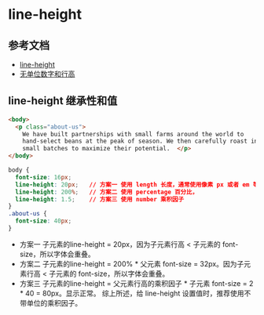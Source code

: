 # line-height

## 参考文档
- [line-height](http://www.css88.com/book/css/properties/text/line-height.htm)
- [无单位数字和行高](https://mp.weixin.qq.com/s/ilkmqnwVvPLjiVfEyNadHg)

## line-height 继承性和值
```html
<body>
  <p class="about-us">
    We have built partnerships with small farms around the world to
    hand-select beans at the peak of season. We then carefully roast in
    small batches to maximize their potential.  </p>
</body>
```
```css
body {
  font-size: 16px;
  line-height: 20px;   // 方案一 使用 length 长度，通常使用像素 px 或者 em 等单位
  line-height: 200%;   // 方案二 使用 percentage 百分比，
  line-height: 1.5;    // 方案三 使用 number 乘积因子
}
.about-us {
  font-size: 40px;
}
```

- 方案一 子元素的line-height = 20px，因为子元素行高 < 子元素的 font-size，所以字体会重叠。
- 方案二 子元素的line-height = 200% * 父元素 font-size = 32px。因为子元素行高 < 子元素的 font-size，所以字体会重叠。
- 方案三 子元素的line-height = 父元素行高的乘积因子 * 子元素 font-size = 2 * 40 = 80px。显示正常。
综上所述，给 line-height 设置值时，推荐使用不带单位的乘积因子。

